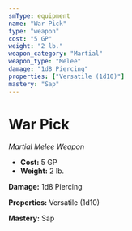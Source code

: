 ```yaml
---
smType: equipment
name: "War Pick"
type: "weapon"
cost: "5 GP"
weight: "2 lb."
weapon_category: "Martial"
weapon_type: "Melee"
damage: "1d8 Piercing"
properties: ["Versatile (1d10)"]
mastery: "Sap"
---
```


# War Pick
*Martial Melee Weapon*

- **Cost:** 5 GP
- **Weight:** 2 lb.

**Damage:** 1d8 Piercing

**Properties:** Versatile (1d10)

**Mastery:** Sap
